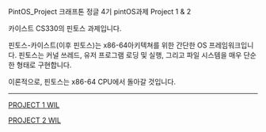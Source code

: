 PintOS_Project
크래프톤 정글 4기 pintOS과제 Project 1 & 2

카이스트 CS330의 핀토스 과제입니다.

핀토스-카이스트(이후 핀토스)는 x86-64아키텍쳐를 위한 간단한 OS 프레임워크입니다. 핀토스는 커널 쓰레드, 유저 프로그램 로딩 및 실행, 그리고 파일 시스템을 매우 단순한 형태로 구현합니다.

이론적으로, 핀토스는 x86-64 CPU에서 돌아갈 것입니다.

<hr>

[PROJECT 1 WIL](https://github.com/jaenam615/pintos-kaist/blob/main/WEEK_1_WIL.md)  

[PROJECT 2 WIL](https://github.com/jaenam615/pintos-kaist/blob/main/WEEK_2_WIL.md)
